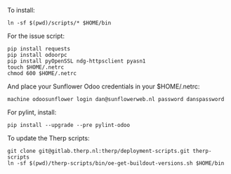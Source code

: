 To install:

    ln -sf $(pwd)/scripts/* $HOME/bin

For the issue script:

    pip install requests
    pip install odoorpc
    pip install pyOpenSSL ndg-httpsclient pyasn1
    touch $HOME/.netrc
    chmod 600 $HOME/.netrc

And place your Sunflower Odoo credentials in your $HOME/.netrc:

    machine odoosunflower login dan@sunflowerweb.nl password danspassword    

For pylint, install:

    pip install --upgrade --pre pylint-odoo

To update the Therp scripts:

    git clone git@gitlab.therp.nl:therp/deployment-scripts.git therp-scripts
    ln -sf $(pwd)/therp-scripts/bin/oe-get-buildout-versions.sh $HOME/bin


